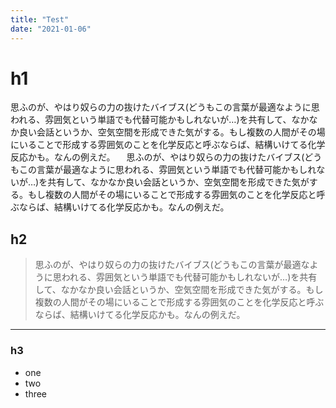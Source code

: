```yaml
---
title: "Test"
date: "2021-01-06"
---
```


# h1

思ふのが、やはり奴らの力の抜けたバイブス(どうもこの言葉が最適なように思われる、雰囲気という単語でも代替可能かもしれないが…)を共有して、なかなか良い会話というか、空気空間を形成できた気がする。もし複数の人間がその場にいることで形成する雰囲気のことを化学反応と呼ぶならば、結構いけてる化学反応かも。なんの例えだ。
　思ふのが、やはり奴らの力の抜けたバイブス(どうもこの言葉が最適なように思われる、雰囲気という単語でも代替可能かもしれないが…)を共有して、なかなか良い会話というか、空気空間を形成できた気がする。もし複数の人間がその場にいることで形成する雰囲気のことを化学反応と呼ぶならば、結構いけてる化学反応かも。なんの例えだ。

## h2

> 思ふのが、やはり奴らの力の抜けたバイブス(どうもこの言葉が最適なように思われる、雰囲気という単語でも代替可能かもしれないが…)を共有して、なかなか良い会話というか、空気空間を形成できた気がする。もし複数の人間がその場にいることで形成する雰囲気のことを化学反応と呼ぶならば、結構いけてる化学反応かも。なんの例えだ。

---

### h3


- one
- two
- three
